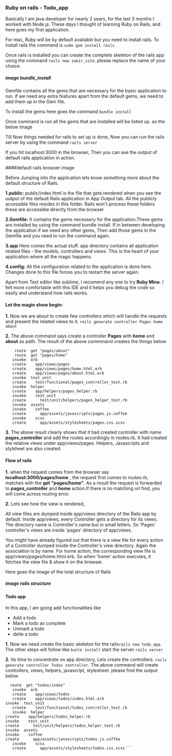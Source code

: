 ### Ruby on rails - Todo_app

Basically I am java developer for nearly 2 years, for the last 3 months I worked with Node.js.
These days I thought of learning Ruby on Rails, and here goes my first application. 

For mac, Ruby will be by default available but you need to install rails. To install rails the command is 
```sudo gem install rails```

Once rails is installed you can create the complete skeleton of the rails app using the command ```rails new zakir_site```. please replace the name of your choice.


##### image bundle_install


Gemfile contains all the gems that are necessary for the basic application to run. if we need any extra features apart from the default gems, we need to add them up in the Gem file.

To install the gems here goes the command ```bundle install ```


Once command is run all the gems that are installed will be listed up. as the below image

Till Now things needed for rails to set up is done, Now you can run the rails server by using the command ```rails server```


If you hit localhost:3000 in the browser, Then you can see the output of default rails application in action.

####default rails browser image

Before Jumping into the application lets know something more about the default structure of Rails. 

**1.public:** public/index.html is the file that gets rendered when you see the output of the default Rails application in App Output tab. All the publicly accessible files resides in this folder. Rails won't process these folders these are accessible directly from the browser

**2.Gemfile:** It contains the gems necessery for the application.These gems are installed by using the command bundle install. If in between developing the application if we need any other gems, Then add those gems in the Gemfile and you need to run the command again.

**3.app** Here comes the actual stuff. app directory contains all application related files - the models, controllers and views. This is the heart of your application where all the magic happens.	

**4.config:** All the configuration related to the application is done here. Changes done to this file forces you to restart the server again.


Apart from Text editor like sublime, I recomend any one to try **Ruby Mine**. I felt more comfortable with this IDE and it helps you debug the code so easily and understand how rails works.  

#### Let the magin show begin:

**1.** Now we are about to create few controllers which will handle the requests and present the related views to it.
```rails generate controller Pages home about```

**2.** The above command says create a controller **Pages** with **home** and **about** as path. The result of the above commmand creates the things below

   ``` create  app/controllers/pages_controller.rb
       route  get "pages/about"
       route  get "pages/home"
      invoke  erb
      create    app/views/pages
      create    app/views/pages/home.html.erb
      create    app/views/pages/about.html.erb
      invoke  test_unit
      create    test/functional/pages_controller_test.rb
      invoke  helper
      create    app/helpers/pages_helper.rb
      invoke    test_unit
      create      test/unit/helpers/pages_helper_test.rb
      invoke  assets
      invoke    coffee
      create      app/assets/javascripts/pages.js.coffee
      invoke    scss
      create      app/assets/stylesheets/pages.css.scss
```

**3.** The above result clearly shows that it had created controller with name **pages_controller** and add the routes accordingly in routes.rb, It had created the relative views under app/views/pages. Helpers, Javascripts and stylsheet are also created. 


#### Flow of rails

**1.** when the request comes from the browser say	 **localhost:3000/pages/home** , the request first comes to routes.rb, matches with the **get "pages/home"**. As a result the request is forwarded to **pages_controller** and **home** action.If there is no matching url find, you will come across routing error. 

**2.** Lets see how the view is rendered,

All view files are dumped inside app/views directory of the Rails app by default. Inside app/views, every Controller gets a directory for its views. The directory name is Controller's name but in small letters. So 'Pages' controller's views are inside 'pages' directory of app/views.

You might have already figured out that there is a view file for every action of a Controller dumped inside the Controller's view directory. Again the association is by name. For home action, the corresponding view file is app/views/pages/home.html.erb. So when 'home' action executes, it fetches the view file & show it on the browser.

Here goes the image of the total structure of Rails
##### image rails structure 




#### Todo app

In this app, I am going add functionalities like 

- Add a todo
- Mark a todo as complete
- Unmark a todo
- delte a todo

**1.** Now we need create the basic skeleton for the rails```rails new todo_app```. The other steps will follow like ```bunle install```
start the server ```rails server```

**2.** Its time to concentrate on app directory, Lets create the controllers. ```rails generate controller Todos controller```. The above command will create controllers, views, helpers, javascript, stylesheet. please find the output below

```create  app/controllers/todos_controller.rb
  route  get "todos/index"
   invoke  erb
   create    app/views/todos
   create    app/views/todos/index.html.erb
invoke  test_unit
   create    test/functional/todos_controller_test.rb
   invoke  helper
create    app/helpers/todos_helper.rb
invoke    test_unit
create      test/unit/helpers/todos_helper_test.rb
invoke  assets
invoke    coffee
create      app/assets/javascripts/todos.js.coffee
   invoke    scss
   create      app/assets/stylesheets/todos.css.scss``` 
   

